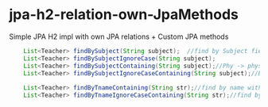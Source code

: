# jpa-h2-relation-own-JpaMethods
Simple JPA H2 impl with own JPA relations + Custom JPA methods

```java
	List<Teacher> findBySubject(String subject);  //find by Subject field + return list of Entity
	List<Teacher> findBySubjectIgnoreCase(String subject);
	List<Teacher> findBySubjectContaining(String subject);//Phy -> physics
	List<Teacher> findBySubjectIgnoreCaseContaining(String subject);//Best : Phy or phy-> physics
  
	List<Teacher> findByTnameContaining(String str);//find by name with correct substring : Jit -> Jitendra
	List<Teacher> findByTnameIgnoreCaseContaining(String str);//find by name with correct substring

```
